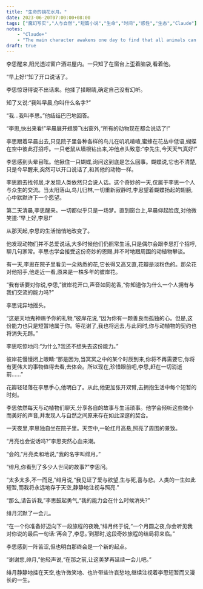 ```yaml
---
title: "生命的镜花水月。"
date: 2023-06-20T07:00:00+08:00
tags: ["魔幻写实","人与自然","短篇小说","生命","时间","感性","生态","Claude"]
notes:
    - "Claude+"
    - "The main character awakens one day to find that all animals can now talk to humans."
draft: true
---
```


李思醒来,阳光透过窗户洒进屋内。一只知了在窗台上歪着脑袋,看着他。

“早上好!”知了开口说话了。

李思惊讶得说不出话来。他揉了揉眼睛,确定自己没有幻听。

知了又说:“我叫早晨,你叫什么名字?”

“我...我叫李思。”他结结巴巴地回答。

“李思,快出来看!”早晨展开翅膀飞出窗外,“所有的动物现在都会说话了!”

李思跟着早晨出去,只见院子里各种各样的鸟儿在叽叽喳喳,蜜蜂在花丛中低语,蝴蝶在空中彼此打招呼。一只老鼠从墙根钻出来,冲他点头致意:“李先生,今天天气真好!” 

李思感到头晕目眩。他揪住一只蝴蝶,询问这到底是怎么回事。蝴蝶说,它也不清楚,只是今早醒来,突然可以开口说话了,和其他的动物一样。

李思跑去找邻居,才发现人类依然只会说人话。这个奇妙的一天,仅属于李思一个人与众生的交流。当太阳落山,鸟儿归林,一切重新寂静时,李思望着蝴蝶扬起的翅膀,心中默默许下一个愿望。

第二天清晨,李思醒来。一切都似乎只是一场梦。直到窗台上,早晨仰起脸庞,对他微笑道:“早上好,李思!”

从那天起,李思的生活悄悄地改变了。

他发现动物们并不总爱说话,大多时候他们仍照常生活,只是偶尔会跟李思打个招呼,聊几句家常。李思也学会接受这份奇妙的恩赐,并不时地跟周围的动植物攀谈。

有一天,李思在院子里看见一朵熟悉的花,它长得又高又直,花瓣是淡粉色的。那朵花对他招手,他走近一看,原来是一株多年的彼岸花。

“我有话要对你说,李思,”彼岸花开口,声音如同花香,“你知道你为什么一个人拥有与我们交流的能力吗?”

李思诧异地摇头。

“这是天地鬼神赐予你的礼物,”彼岸花说,“因为你有一颗善良而孤独的心。但是,这份能力也只是短暂地属于你。等花谢了,我也将远去,与此同时,你与动植物的契约也将消失无踪。”

李思吃惊地问:“为什么?我还不想失去这份能力。”

彼岸花慢慢闭上眼睛:“那是因为,当冥冥之中的某个时辰到来,你将不再需要它,你将有更伟大的事物值得去看,去体会。所以现在,珍惜眼前吧,李思,赶在一切消逝前......”

花瓣轻轻落在李思手心,他明白了。从此,他更加张开双臂,去拥抱生活中每个短暂的时刻。

李思依然每天与动植物们聊天,分享各自的故事与生活琐事。他学会倾听这些微小而美好的声音,并发现人与自然之间原来存在如此深邃的契合。

一天夜里,李思独自坐在院子里。天空中,一轮红月高悬,照亮了周围的景致。

“月亮也会说话吗?”李思突然心血来潮。

“会的,”月亮柔和地说,“我的名字叫绯月。”

“绯月,你看到了多少人世间的故事?”李思问。

“太多太多,不一而足,”绯月说,“我见证了爱与欲望,生与死,喜与悲。人类的一生如此短暂,而我将永远地存于天空,静静地注视与照亮.”

“那么,请告诉我,”李思鼓起勇气,“我的能力会在什么时候消失?”

绯月沉默了一会儿。

“在一个你准备好迈向下一段旅程的夜晚,”绯月终于说,“一个月圆之夜,你会听见我对你说的最后一句话:‘再会了,李思。’到那时,这段奇妙旅程的结局将来临。”

李思感到一阵苦涩,但也明白那终会是一个新的起点。

“谢谢您,绯月,”他轻声说,“在那之前,让这美梦再延续一会儿吧。”

绯月静静地挂在天空,也许微笑地、也许带些许哀愁地,继续注视着李思短暂而又漫长的一生。